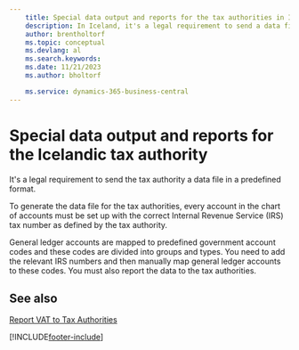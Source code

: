 ```yaml
---
    title: Special data output and reports for the tax authorities in Iceland
    description: In Iceland, it's a legal requirement to send a data file in a specific format to the tax authorities.
    author: brentholtorf
    ms.topic: conceptual
    ms.devlang: al
    ms.search.keywords:
    ms.date: 11/21/2023
    ms.author: bholtorf

    ms.service: dynamics-365-business-central
---
```

# Special data output and reports for the Icelandic tax authority

It's a legal requirement to send the tax authority a data file in a predefined format.  

To generate the data file for the tax authorities, every account in the chart of accounts must be set up with the correct Internal Revenue Service (IRS) tax number as defined by the tax authority.  

General ledger accounts are mapped to predefined government account codes and these codes are divided into groups and types. You need to add the relevant IRS numbers and then manually map general ledger accounts to these codes. You must also report the data to the tax authorities.  

## See also
[Report VAT to Tax Authorities](../../finance-how-report-vat.md)


[!INCLUDE[footer-include](../../includes/footer-banner.md)]